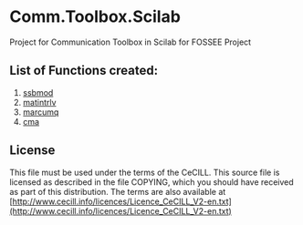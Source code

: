 # Comm.Toolbox.Scilab
Project for Communication Toolbox in Scilab for FOSSEE Project

## List of Functions created:
1. [ssbmod](ssbmod/)
2. [matintrlv](matintrlv/)
3. [marcumq](marcumq/)
4. [cma](cma/)

License
-------
This file must be used under the terms of the CeCILL.
This source file is licensed as described in the file COPYING, which
you should have received as part of this distribution.  The terms
are also available at    
[http://www.cecill.info/licences/Licence_CeCILL_V2-en.txt](http://www.cecill.info/licences/Licence_CeCILL_V2-en.txt)
